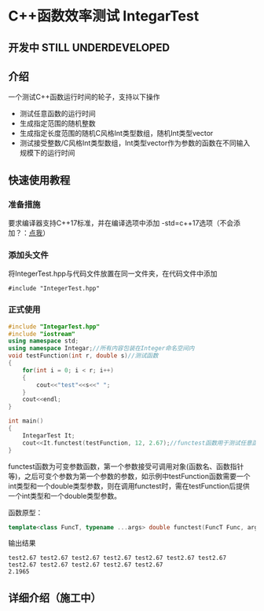 # C++函数效率测试 IntegarTest

## **开发中 STILL UNDERDEVELOPED**

## 介绍

一个测试C++函数运行时间的轮子，支持以下操作

- 测试任意函数的运行时间
- 生成指定范围的随机整数
- 生成指定长度范围的随机C风格Int类型数组，随机Int类型vector
- 测试接受整数/C风格Int类型数组，Int类型vector作为参数的函数在不同输入规模下的运行时间

## 快速使用教程

### 准备措施

要求编译器支持C++17标准，并在编译选项中添加 -std=c++17选项（不会添加？：[点我](https://github.com/Hdksg10/IntegarTest/blob/main/complietutorial.md)）

### 添加头文件

将IntegerTest.hpp与代码文件放置在同一文件夹，在代码文件中添加

`#include "IntegerTest.hpp"`

### 正式使用

```c++
#include "IntegarTest.hpp"
#include "iostream"
using namespace std;
using namespace Integar;//所有内容包装在Integer命名空间内
void testFunction(int r, double s)//测试函数
{
    for(int i = 0; i < r; i++)
    {
        cout<<"test"<<s<<" ";
    }
    cout<<endl;
}

int main()
{
    IntegarTest It;
    cout<<It.functest(testFunction, 12, 2.67);//functest函数用于测试任意函数运行时间
}
```

functest函数为可变参数函数，第一个参数接受可调用对象(函数名、函数指针等)，之后可变个参数为第一个参数的参数，如示例中testFunction函数需要一个int类型和一个double类型参数，则在调用functest时，需在testFunction后提供一个int类型和一个double类型参数。

函数原型：

```c++ 
template<class FuncT, typename ...args> double functest(FuncT Func, args ... arg)
```

输出结果

```
test2.67 test2.67 test2.67 test2.67 test2.67 test2.67 test2.67 test2.67 test2.67 test2.67 test2.67 test2.67 
2.1965
```

## 详细介绍（施工中）
